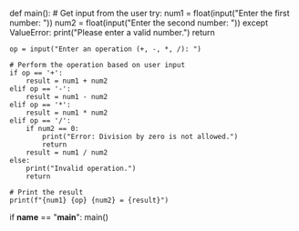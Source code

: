 def main():
    # Get input from the user
    try:
        num1 = float(input("Enter the first number: "))
        num2 = float(input("Enter the second number: "))
    except ValueError:
        print("Please enter a valid number.")
        return

    op = input("Enter an operation (+, -, *, /): ")

    # Perform the operation based on user input
    if op == '+':
        result = num1 + num2
    elif op == '-':
        result = num1 - num2
    elif op == '*':
        result = num1 * num2
    elif op == '/':
        if num2 == 0:
            print("Error: Division by zero is not allowed.")
            return
        result = num1 / num2
    else:
        print("Invalid operation.")
        return

    # Print the result
    print(f"{num1} {op} {num2} = {result}")

if __name__ == "__main__":
    main()
